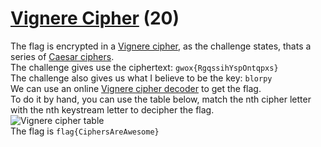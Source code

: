 # [Vignere Cipher](https://ctflearn.com/challenge/305) (20)
The flag is encrypted in a [Vignere cipher](https://en.wikipedia.org/wiki/Vigen%C3%A8re_cipher), as the challenge states, thats a series of [Caesar ciphers](https://en.wikipedia.org/wiki/Caesar_cipher). <br />
The challenge gives use the ciphertext: `gwox{RgqssihYspOntqpxs}` <br />
The challenge also gives us what I believe to be the key: `blorpy` <br />
We can use an online [Vignere cipher decoder](https://dcode.fr/vigenere-cipher) to get the flag. <br />
To do it by hand, you can use the table below, match the nth cipher letter with the nth keystream letter to decipher the flag. <br />
![Vignere cipher table](https://www.dcode.fr/tools/vigenere/images/table.png) <br />
The flag is `flag{CiphersAreAwesome}`
